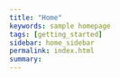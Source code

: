 ```yaml
---
title: "Home"
keywords: sample homepage
tags: [getting_started]
sidebar: home_sidebar
permalink: index.html
summary:
---
```


